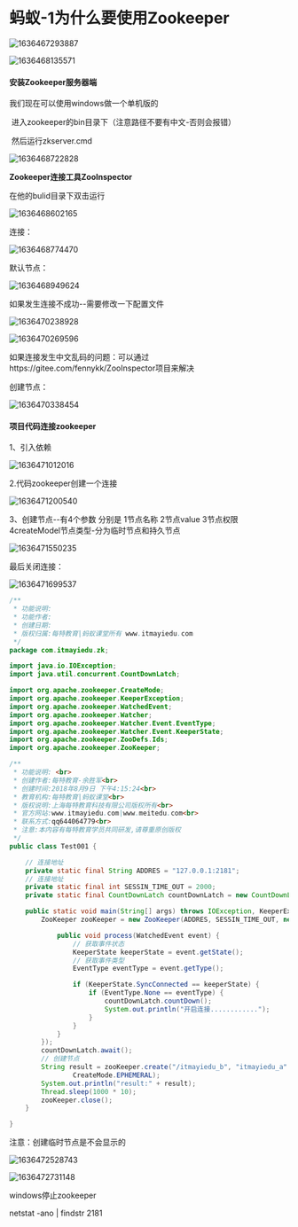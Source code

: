 # 蚂蚁-1为什么要使用Zookeeper



![1636467293887](../../../../.vuepress/public/images/1636467293887.png)



![1636468135571](../../../../.vuepress/public/images/1636468135571.png)





#### 安装Zookeeper服务器端

我们现在可以使用windows做一个单机版的

​	进入zookeeper的bin目录下（注意路径不要有中文-否则会报错）

​	然后运行zkserver.cmd

![1636468722828](../../../../.vuepress/public/images/1636468722828.png)







**Zookeeper连接工具ZooInspector**

在他的bulid目录下双击运行

![1636468602165](../../../../.vuepress/public/images/1636468602165.png)



连接：

![1636468774470](../../../../.vuepress/public/images/1636468774470.png)



默认节点：

![1636468949624](../../../../.vuepress/public/images/1636468949624.png)



如果发生连接不成功--需要修改一下配置文件

![1636470238928](../../../../.vuepress/public/images/1636470238928.png)



![1636470269596](../../../../.vuepress/public/images/1636470269596.png)



如果连接发生中文乱码的问题：可以通过https://gitee.com/fennykk/ZooInspector项目来解决







创建节点：

![1636470338454](../../../../.vuepress/public/images/1636470338454.png)









#### 项目代码连接zookeeper



1、引入依赖

![1636471012016](../../../../.vuepress/public/images/1636471012016.png)



2.代码zookeeper创建一个连接

![1636471200540](../../../../.vuepress/public/images/1636471200540.png)



3、创建节点--有4个参数  分别是 1节点名称 2节点value 3节点权限 4createModel节点类型-分为临时节点和持久节点

![1636471550235](../../../../.vuepress/public/images/1636471550235.png) 

最后关闭连接：

![1636471699537](../../../../.vuepress/public/images/1636471699537.png)



```java
/**
 * 功能说明:
 * 功能作者:
 * 创建日期:
 * 版权归属:每特教育|蚂蚁课堂所有 www.itmayiedu.com
 */
package com.itmayiedu.zk;

import java.io.IOException;
import java.util.concurrent.CountDownLatch;

import org.apache.zookeeper.CreateMode;
import org.apache.zookeeper.KeeperException;
import org.apache.zookeeper.WatchedEvent;
import org.apache.zookeeper.Watcher;
import org.apache.zookeeper.Watcher.Event.EventType;
import org.apache.zookeeper.Watcher.Event.KeeperState;
import org.apache.zookeeper.ZooDefs.Ids;
import org.apache.zookeeper.ZooKeeper;

/**
 * 功能说明: <br>
 * 创建作者:每特教育-余胜军<br>
 * 创建时间:2018年8月9日 下午4:15:24<br>
 * 教育机构:每特教育|蚂蚁课堂<br>
 * 版权说明:上海每特教育科技有限公司版权所有<br>
 * 官方网站:www.itmayiedu.com|www.meitedu.com<br>
 * 联系方式:qq644064779<br>
 * 注意:本内容有每特教育学员共同研发,请尊重原创版权
 */
public class Test001 {

	// 连接地址
	private static final String ADDRES = "127.0.0.1:2181";
	// 连接地址
	private static final int SESSIN_TIME_OUT = 2000;
	private static final CountDownLatch countDownLatch = new CountDownLatch(1);

	public static void main(String[] args) throws IOException, KeeperException, InterruptedException {
		ZooKeeper zooKeeper = new ZooKeeper(ADDRES, SESSIN_TIME_OUT, new Watcher() {

			public void process(WatchedEvent event) {
				// 获取事件状态
				KeeperState keeperState = event.getState();
				// 获取事件类型
				EventType eventType = event.getType();

				if (KeeperState.SyncConnected == keeperState) {
					if (EventType.None == eventType) {
						countDownLatch.countDown();
						System.out.println("开启连接............");
					}
				}
			}
		});
		countDownLatch.await();
		// 创建节点
		String result = zooKeeper.create("/itmayiedu_b", "itmayiedu_a".getBytes(), Ids.OPEN_ACL_UNSAFE,
				CreateMode.EPHEMERAL);
		System.out.println("result:" + result);
		Thread.sleep(1000 * 10);
		zooKeeper.close();
	}

}

```





注意：创建临时节点是不会显示的

![1636472528743](../../../../.vuepress/public/images/1636472528743.png)



![1636472731148](../../../../.vuepress/public/images/1636472731148.png)







windows停止zookeeper

 netstat -ano | findstr 2181

































































